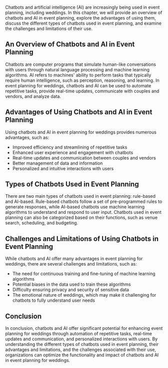 

Chatbots and artificial intelligence (AI) are increasingly being used in event planning, including weddings. In this chapter, we will provide an overview of chatbots and AI in event planning, explore the advantages of using them, discuss the different types of chatbots used in event planning, and examine the challenges and limitations of their use.

An Overview of Chatbots and AI in Event Planning
------------------------------------------------

Chatbots are computer programs that simulate human-like conversations with users through natural language processing and machine learning algorithms. AI refers to machines' ability to perform tasks that typically require human intelligence, such as perception, reasoning, and learning. In event planning for weddings, chatbots and AI can be used to automate repetitive tasks, provide real-time updates, communicate with couples and vendors, and analyze data.

Advantages of Using Chatbots and AI in Event Planning
-----------------------------------------------------

Using chatbots and AI in event planning for weddings provides numerous advantages, such as:

* Improved efficiency and streamlining of repetitive tasks
* Enhanced user experience and engagement with chatbots
* Real-time updates and communication between couples and vendors
* Better management of data and information
* Personalized and intuitive interactions with users

Types of Chatbots Used in Event Planning
----------------------------------------

There are two main types of chatbots used in event planning: rule-based and AI-based. Rule-based chatbots follow a set of pre-programmed rules to generate responses, while AI-based chatbots use machine learning algorithms to understand and respond to user input. Chatbots used in event planning can also be categorized based on their functions, such as venue search, scheduling, and budgeting.

Challenges and Limitations of Using Chatbots in Event Planning
--------------------------------------------------------------

While chatbots and AI offer many advantages in event planning for weddings, there are several challenges and limitations, such as:

* The need for continuous training and fine-tuning of machine learning algorithms
* Potential biases in the data used to train these algorithms
* Difficulty ensuring privacy and security of sensitive data
* The emotional nature of weddings, which may make it challenging for chatbots to fully understand user needs

Conclusion
----------

In conclusion, chatbots and AI offer significant potential for enhancing event planning for weddings through automation of repetitive tasks, real-time updates and communication, and personalized interactions with users. By understanding the different types of chatbots used in event planning, their advantages and limitations, and the challenges associated with their use, organizations can optimize the functionality and impact of chatbots and AI in event planning for weddings.
